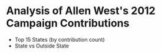 # Analysis of Allen West's 2012 Campaign Contributions 

- Top 15 States (by contribution count)
- State vs Outside State
